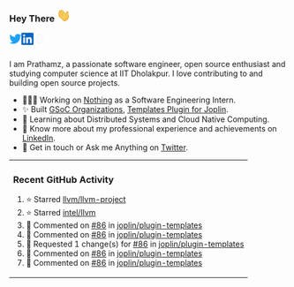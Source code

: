 ### Hey There <img src="./assets/wave.gif" width="25px">
<a href="http://github.com/tagging-danger" target="_blank">
  <img align="left" alt="Prathamz Twitter" width="22px" src="./assets/twitter.svg" />
</a>
<a href="http://github.com/tagging-danger" target="_blank">
  <img align="left" alt="Prathamz LinkedIn" width="22px" src="./assets/linkedin.svg" />
</a>
<a href="http://github.com/tagging-danger" target="_blank">
  <img align="left" alt="Prathamz Site" width="22px" src="./assets/globe.svg" />
</a>
<br /><br />

I am Prathamz, a passionate software engineer, open source enthusiast and studying computer science at IIT Dholakpur. I love contributing to and building open source projects.

- 👨🏽‍💻 Working on [Nothing](https://www.github.com/tagging-danger) as a Software Engineering Intern.
- ✨ Built [GSoC Organizations](https://www.gsocorganizations.dev/), [Templates Plugin for Joplin](https://github.com/joplin/plugin-templates).
- 🌱 Learning about Distributed Systems and Cloud Native Computing.
- 🚀 Know more about my professional experience and achievements on [LinkedIn](http://github.com/tagging-danger/).
- 💬 Get in touch or Ask me Anything on [Twitter](http://github.com/tagging-danger).

<table><tr>
  
<td valign="top" width="100%">

### Recent GitHub Activity
<!--RECENT_ACTIVITY:start-->
1. ⭐ Starred [llvm/llvm-project](https://github.com/llvm/llvm-project)<br>
2. ⭐ Starred [intel/llvm](https://github.com/intel/llvm)<br>
3. 💬 Commented on [#86](https://github.com/joplin/plugin-templates/pull/86#issuecomment-1878978407) in [joplin/plugin-templates](https://github.com/joplin/plugin-templates)<br>
4. 💬 Commented on [#86](https://github.com/joplin/plugin-templates/pull/86#discussion_r1443116330) in [joplin/plugin-templates](https://github.com/joplin/plugin-templates)<br>
5. 🔴 Requested 1 change(s) for [#86](https://github.com/joplin/plugin-templates/pull/86#pullrequestreview-1806388208) in [joplin/plugin-templates](https://github.com/joplin/plugin-templates)<br>
6. 💬 Commented on [#86](https://github.com/joplin/plugin-templates/pull/86#discussion_r1443115549) in [joplin/plugin-templates](https://github.com/joplin/plugin-templates)<br>
7. 💬 Commented on [#86](https://github.com/joplin/plugin-templates/pull/86#discussion_r1443117138) in [joplin/plugin-templates](https://github.com/joplin/plugin-templates)<br>
<!--RECENT_ACTIVITY:end-->

</td>
</tr></table>
